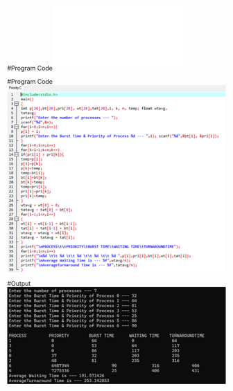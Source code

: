 #Program Code
![Priority](Priority.C)

#Program Code
![Program Code](ProgramCode.png)

#Output
![Output](Output.png)
